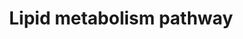 ---
annotations:
- id: DOID:9970
  parent: disease of metabolism
  type: Disease Ontology
  value: obesity
- id: PW:0000010
  parent: classic metabolic pathway
  type: Pathway Ontology
  value: lipid metabolic pathway
- id: CL:0000448
  parent: native cell
  type: Cell Type Ontology
  value: white fat cell
authors:
- Mkutmon
- Susan
- Egonw
- Khanspers
- Eweitz
description: 'Lipid metabolism is the break down or storage of fats for energy; these
  fats are obtained from consuming food and absorbing them or they are synthesized
  by an animal''s liver. Lipid metabolism does exist in plants, though the processes
  differ in some ways when compared to animals. Lipogenesis is the process of synthesizing
  these fats. Lipid metabolism often begins with hydrolysis, which occurs when a chemical
  breaks down as a reaction to coming in contact with water. Since lipids (fats) are
  hydrophobic, hydrolysis in lipid metabolism occurs in the cytoplasm which ends up
  creating glycerol and fatty acids. Due to the hydrophobic nature of lipids they
  require special transport proteins known as lipoproteins, which are hydrophilic.
  Lipoproteins are categorized by their density levels. The varying densities between
  the types of lipoproteins are characteristic to what type of fats they transport.
  A number of these lipoproteins are synthesized in the liver, but not all of them
  originate from this organ. Description source: [https://en.wikipedia.org/wiki/Lipid_metabolism
  Wikipedia]  Proteins on this pathway have targeted assays available via the [https://assays.cancer.gov/available_assays?wp_id=WP3965
  CPTAC Assay Portal]'
last-edited: 2021-05-18
ndex: d97f4bfa-8b68-11eb-9e72-0ac135e8bacf
organisms:
- Homo sapiens
redirect_from:
- /index.php/Pathway:WP3965
- /instance/WP3965
- /instance/WP3965_r117154
revision: r117154
schema-jsonld:
- '@context': https://schema.org/
  '@id': https://wikipathways.github.io/pathways/WP3965.html
  '@type': Dataset
  creator:
    '@type': Organization
    name: WikiPathways
  description: 'Lipid metabolism is the break down or storage of fats for energy;
    these fats are obtained from consuming food and absorbing them or they are synthesized
    by an animal''s liver. Lipid metabolism does exist in plants, though the processes
    differ in some ways when compared to animals. Lipogenesis is the process of synthesizing
    these fats. Lipid metabolism often begins with hydrolysis, which occurs when a
    chemical breaks down as a reaction to coming in contact with water. Since lipids
    (fats) are hydrophobic, hydrolysis in lipid metabolism occurs in the cytoplasm
    which ends up creating glycerol and fatty acids. Due to the hydrophobic nature
    of lipids they require special transport proteins known as lipoproteins, which
    are hydrophilic. Lipoproteins are categorized by their density levels. The varying
    densities between the types of lipoproteins are characteristic to what type of
    fats they transport. A number of these lipoproteins are synthesized in the liver,
    but not all of them originate from this organ. Description source: [https://en.wikipedia.org/wiki/Lipid_metabolism
    Wikipedia]  Proteins on this pathway have targeted assays available via the [https://assays.cancer.gov/available_assays?wp_id=WP3965
    CPTAC Assay Portal]'
  keywords:
  - ABHD5
  - ACACA
  - ACLY
  - ACSBG1
  - ACSS2
  - AKT1
  - AKT2
  - AKT3
  - Acetate
  - Acetyl-CoA(cyt)
  - Acetyl-CoA(mit)
  - BCAA
  - BCFA
  - BCKDHA
  - Citrate
  - DAG
  - FASN
  - Free fatty acids
  - HILPDA
  - LIPE
  - MAG
  - Malonyl-CoA
  - PDHA1
  - PLIN1
  - PNPLA2
  - PRKAA1
  - PRKAA2
  - PRKAB1
  - PRKAB2
  - PRKACA
  - PRKACB
  - PRKACG
  - PRKAG1
  - PRKAG2
  - PRKAG3
  - PRKAR1A
  - PRKAR1B
  - PRKAR2A
  - PRKAR2B
  - Palimitate
  - Palimitate-CoA
  - Pyruvate
  - TAG
  license: CC0
  name: Lipid metabolism pathway
seo: CreativeWork
title: Lipid metabolism pathway
wpid: WP3965
---